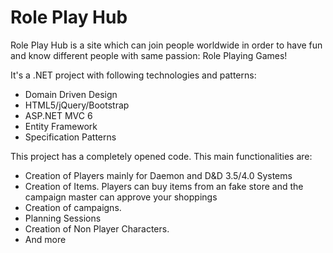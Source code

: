# Role Play Hub

Role Play Hub is a site which can join people worldwide in order to have fun and know different people with same passion: Role Playing Games!

It's a .NET project with following technologies and patterns:
  - Domain Driven Design
  - HTML5/jQuery/Bootstrap
  - ASP.NET MVC 6
  - Entity Framework
  - Specification Patterns

This project has a completely opened code. This main functionalities are:

- Creation of Players mainly for Daemon and D&D 3.5/4.0 Systems
- Creation of Items. Players can buy items from an fake store and the campaign master can approve your shoppings
- Creation of campaigns.
- Planning Sessions
- Creation of Non Player Characters.
- And more
